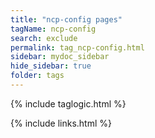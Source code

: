 ```yaml
---
title: "ncp-config pages"
tagName: ncp-config
search: exclude
permalink: tag_ncp-config.html
sidebar: mydoc_sidebar
hide_sidebar: true
folder: tags
---
```


{% include taglogic.html %}

{% include links.html %}

